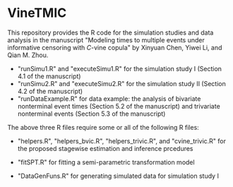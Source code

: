 # VineTMIC

This repository provides the R code for the simulation studies and data analysis in the manuscript "Modeling times to multiple events under informative censoring with $C$-vine copula" by Xinyuan Chen, Yiwei Li, and Qian M. Zhou.

- "runSimu1.R" and "executeSimu1.R" for the simulation study I (Section 4.1 of the manuscript)
- "runSimu2.R" and "executeSimu2.R" for the simulation study II (Section 4.2 of the manuscript)
- "runDataExample.R" for data example: the analysis of bivariate nonterminal event times (Section 5.2 of the manuscript) and trivariate nonterminal events (Section 5.3 of the manuscript)

The above three R files require some or all of the following R files: 

- "helpers.R", "helpers_bvic.R", "helpers_trivic.R", and "cvine_trivic.R" for the proposed stagewise estimation and inference prcedures

- "fitSPT.R" for fitting a semi-parametric transformation model

- "DataGenFuns.R" for generating simulated data for simulation study I



